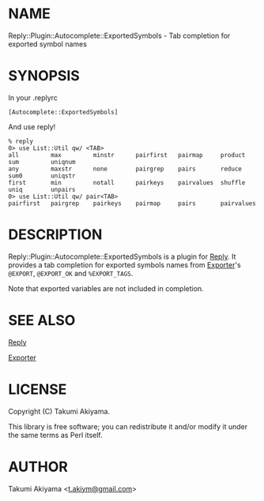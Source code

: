 # NAME

Reply::Plugin::Autocomplete::ExportedSymbols - Tab completion for exported symbol names

# SYNOPSIS

In your .replyrc

    [Autocomplete::ExportedSymbols]

And use reply!

    % reply
    0> use List::Util qw/ <TAB>
    all         max         minstr      pairfirst   pairmap     product     sum         uniqnum
    any         maxstr      none        pairgrep    pairs       reduce      sum0        uniqstr
    first       min         notall      pairkeys    pairvalues  shuffle     uniq        unpairs
    0> use List::Util qw/ pair<TAB>
    pairfirst   pairgrep    pairkeys    pairmap     pairs       pairvalues

# DESCRIPTION

Reply::Plugin::Autocomplete::ExportedSymbols is a plugin for [Reply](https://metacpan.org/pod/Reply).
It provides a tab completion for exported symbols names from [Exporter](https://metacpan.org/pod/Exporter)'s `@EXPORT`, `@EXPORT_OK` and `%EXPORT_TAGS`.

Note that exported variables are not included in completion.

# SEE ALSO

[Reply](https://metacpan.org/pod/Reply)

[Exporter](https://metacpan.org/pod/Exporter)

# LICENSE

Copyright (C) Takumi Akiyama.

This library is free software; you can redistribute it and/or modify
it under the same terms as Perl itself.

# AUTHOR

Takumi Akiyama &lt;t.akiym@gmail.com>
